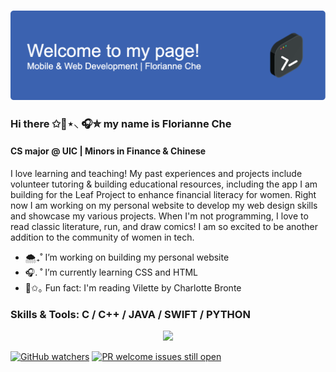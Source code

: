 ### ![Header](./github-header-image.png)
### Hi there ✩🌊⋆⸜ 🎧✮ my name is Florianne Che
#### CS major @ UIC | Minors in Finance & Chinese

I love learning and teaching! My past experiences and projects include volunteer tutoring & building educational resources, including the app I am building for the Leaf Project to enhance financial literacy for women. Right now I am working on my personal website to develop my web design skills and showcase my various projects. When I'm not programming, I love to read classic literature, run, and draw comics! I am so excited to be another addition to the community of women in tech. 

- 🌨️₊˚  I’m working on building my personal website
- 🎧. ˚ I’m currently learning CSS and HTML
- 🎐✩｡  Fun fact: I'm reading Vilette by Charlotte Bronte

### Skills & Tools: C / C++ / JAVA / SWIFT / PYTHON

<p align="center">
  <a href="https://skillicons.dev">
    <img src="https://skillicons.dev/icons?i=c,cpp,java,swift,py" />
  </a>
</p>

[![GitHub watchers](https://img.shields.io/github/watchers/Naereen/StrapDown.js.svg?style=social&label=Watch&maxAge=2592000)](https://GitHub.com/Naereen/StrapDown.js/watchers/)
[![PR welcome issues still open](https://badgen.net/https/pr-welcome-badge.vercel.app/api/badge/fastify/help)](https://github.com/sinchang/pr-welcome-badge)
